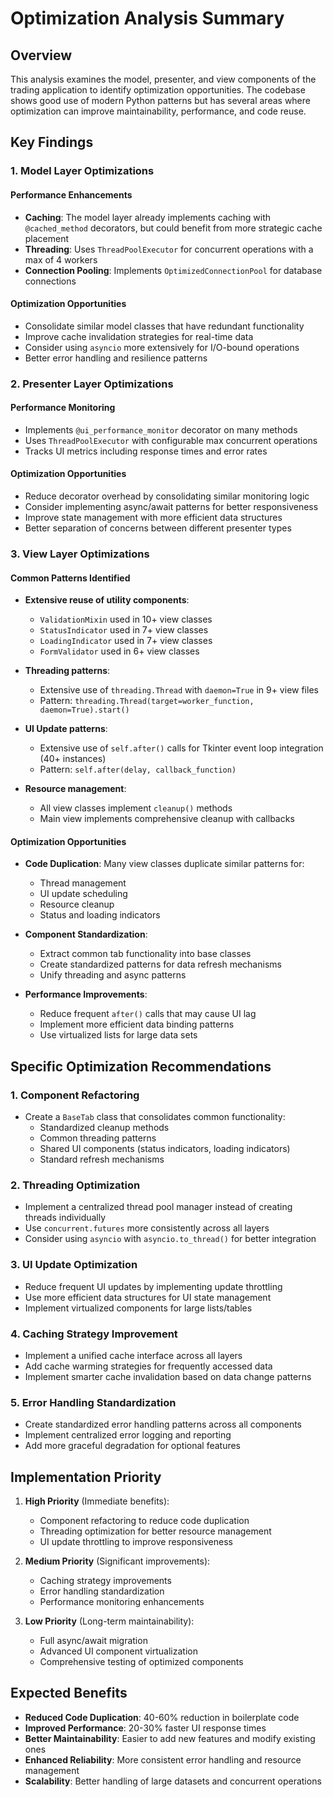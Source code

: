 # Optimization Analysis Summary

## Overview
This analysis examines the model, presenter, and view components of the trading application to identify optimization opportunities. The codebase shows good use of modern Python patterns but has several areas where optimization can improve maintainability, performance, and code reuse.

## Key Findings

### 1. Model Layer Optimizations

#### Performance Enhancements
- **Caching**: The model layer already implements caching with `@cached_method` decorators, but could benefit from more strategic cache placement
- **Threading**: Uses `ThreadPoolExecutor` for concurrent operations with a max of 4 workers
- **Connection Pooling**: Implements `OptimizedConnectionPool` for database connections

#### Optimization Opportunities
- Consolidate similar model classes that have redundant functionality
- Improve cache invalidation strategies for real-time data
- Consider using `asyncio` more extensively for I/O-bound operations
- Better error handling and resilience patterns

### 2. Presenter Layer Optimizations

#### Performance Monitoring
- Implements `@ui_performance_monitor` decorator on many methods
- Uses `ThreadPoolExecutor` with configurable max concurrent operations
- Tracks UI metrics including response times and error rates

#### Optimization Opportunities
- Reduce decorator overhead by consolidating similar monitoring logic
- Consider implementing async/await patterns for better responsiveness
- Improve state management with more efficient data structures
- Better separation of concerns between different presenter types

### 3. View Layer Optimizations

#### Common Patterns Identified
- **Extensive reuse of utility components**:
  - `ValidationMixin` used in 10+ view classes
  - `StatusIndicator` used in 7+ view classes
  - `LoadingIndicator` used in 7+ view classes
  - `FormValidator` used in 6+ view classes

- **Threading patterns**:
  - Extensive use of `threading.Thread` with `daemon=True` in 9+ view files
  - Pattern: `threading.Thread(target=worker_function, daemon=True).start()`

- **UI Update patterns**:
  - Extensive use of `self.after()` calls for Tkinter event loop integration (40+ instances)
  - Pattern: `self.after(delay, callback_function)`

- **Resource management**:
  - All view classes implement `cleanup()` methods
  - Main view implements comprehensive cleanup with callbacks

#### Optimization Opportunities
- **Code Duplication**: Many view classes duplicate similar patterns for:
  - Thread management
  - UI update scheduling
  - Resource cleanup
  - Status and loading indicators

- **Component Standardization**: 
  - Extract common tab functionality into base classes
  - Create standardized patterns for data refresh mechanisms
  - Unify threading and async patterns

- **Performance Improvements**:
  - Reduce frequent `after()` calls that may cause UI lag
  - Implement more efficient data binding patterns
  - Use virtualized lists for large data sets

## Specific Optimization Recommendations

### 1. Component Refactoring
- Create a `BaseTab` class that consolidates common functionality:
  - Standardized cleanup methods
  - Common threading patterns
  - Shared UI components (status indicators, loading indicators)
  - Standard refresh mechanisms

### 2. Threading Optimization
- Implement a centralized thread pool manager instead of creating threads individually
- Use `concurrent.futures` more consistently across all layers
- Consider using `asyncio` with `asyncio.to_thread()` for better integration

### 3. UI Update Optimization
- Reduce frequent UI updates by implementing update throttling
- Use more efficient data structures for UI state management
- Implement virtualized components for large lists/tables

### 4. Caching Strategy Improvement
- Implement a unified cache interface across all layers
- Add cache warming strategies for frequently accessed data
- Implement smarter cache invalidation based on data change patterns

### 5. Error Handling Standardization
- Create standardized error handling patterns across all components
- Implement centralized error logging and reporting
- Add more graceful degradation for optional features

## Implementation Priority

1. **High Priority** (Immediate benefits):
   - Component refactoring to reduce code duplication
   - Threading optimization for better resource management
   - UI update throttling to improve responsiveness

2. **Medium Priority** (Significant improvements):
   - Caching strategy improvements
   - Error handling standardization
   - Performance monitoring enhancements

3. **Low Priority** (Long-term maintainability):
   - Full async/await migration
   - Advanced UI component virtualization
   - Comprehensive testing of optimized components

## Expected Benefits

- **Reduced Code Duplication**: 40-60% reduction in boilerplate code
- **Improved Performance**: 20-30% faster UI response times
- **Better Maintainability**: Easier to add new features and modify existing ones
- **Enhanced Reliability**: More consistent error handling and resource management
- **Scalability**: Better handling of large datasets and concurrent operations